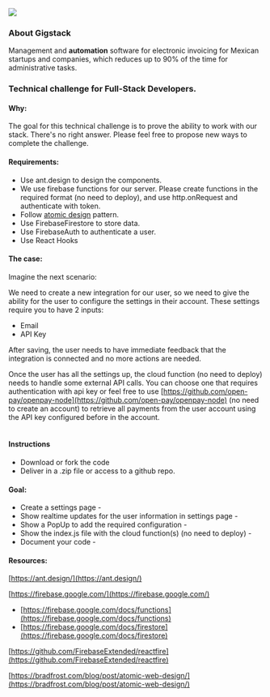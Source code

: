 ![](https://33333.cdn.cke-cs.com/kSW7V9NHUXugvhoQeFaf/animations/0db8b78e49d9ef8751f945bfdc73352abfc3370e1a06346d.gif)

### About Gigstack

Management and **automation** software for electronic invoicing for Mexican startups and companies, which reduces up to 90% of the time for administrative tasks.

### Technical challenge for Full-Stack Developers.

#### Why:

The goal for this technical challenge is to prove the ability to work with our stack. There's no right answer. Please feel free to propose new ways to complete the challenge.

#### Requirements:

*   Use ant.design to design the components.
*   We use firebase functions for our server. Please create functions in the required format (no need to deploy), and use http.onRequest and authenticate with token.
*   Follow [atomic design](https://bradfrost.com/blog/post/atomic-web-design/) pattern.
*   Use FirebaseFirestore to store data.
*   Use FirebaseAuth to authenticate a user.
*   Use React Hooks

#### The case:

Imagine the next scenario:

We need to create a new integration for our user, so we need to give the ability for the user to configure the settings in their account. These settings require you to have 2 inputs:

*   Email
*   API Key

After saving, the user needs to have immediate feedback that the integration is connected and no more actions are needed.

Once the user has all the settings up, the cloud function (no need to deploy) needs to handle some external API calls. You can choose one that requires authentication with api key or feel free to use [https://github.com/open-pay/openpay-node](https://github.com/open-pay/openpay-node) (no need to create an account) to retrieve all payments from the user account using the API key configured before in the account.  
 

#### Instructions

*   Download or fork the code
*   Deliver in a .zip file or access to a github repo.

#### Goal:

*   Create a settings page - 
*   Show realtime updates for the user information in settings page - 
*   Show a PopUp to add the required configuration - 
*   Show the index.js file with the cloud function(s) (no need to deploy) -
*   Document your code -

#### Resources:

[https://ant.design/](https://ant.design/)

[https://firebase.google.com/](https://firebase.google.com/)

*   [https://firebase.google.com/docs/functions](https://firebase.google.com/docs/functions)
*   [https://firebase.google.com/docs/firestore](https://firebase.google.com/docs/firestore)

[https://github.com/FirebaseExtended/reactfire](https://github.com/FirebaseExtended/reactfire)

[https://bradfrost.com/blog/post/atomic-web-design/](https://bradfrost.com/blog/post/atomic-web-design/)
